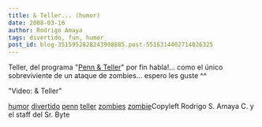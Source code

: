 ```yaml
---
title: & Teller... (humor)
date: 2008-03-16
author: Rodrigo Amaya
tags: divertido, fun, humor
post_id: blog-3515952828243908885.post-5516314402714026325
---
```


Teller, del programa "[Penn & Teller](http://es.wikipedia.org/wiki/Penn_y_Teller)" por fin
      habla!... como el único sobreviviente de un ataque de zombies... espero les guste ^^

"Video: &
      Teller"

[humor](http://www.blogalaxia.com/tags/humor) [divertido](http://www.blogalaxia.com/tags/divertido) [penn](http://www.blogalaxia.com/tags/penn) [teller](http://www.blogalaxia.com/tags/teller) [zombies](http://www.blogalaxia.com/tags/zombies) [zombie](http://www.blogalaxia.com/tags/zombie)Copyleft Rodrigo S. Amaya C. y el staff del Sr.
      Byte